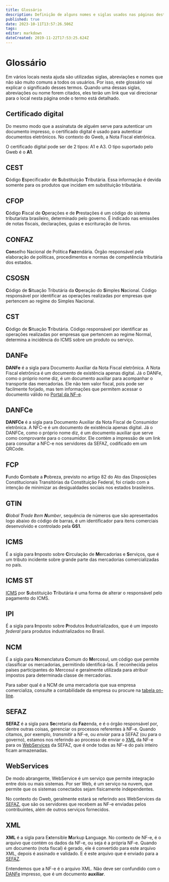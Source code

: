 ```yaml
---
title: Glossário
description: Definição de alguns nomes e siglas usados nas páginas desta ajuda
published: true
date: 2023-10-11T13:57:26.506Z
tags: 
editor: markdown
dateCreated: 2019-11-22T17:53:25.624Z
---
```


# Glossário

Em vários locais nesta ajuda são utilizadas siglas, abreviações e nomes que não são muito comuns a todos os usuários. Por isso, este glossário vai explicar o significado desses termos. Quando uma dessas siglas, abreviações ou nome forem citados, eles terão um link que vai direcionar para o local nesta página onde o termo está detalhado.

## Certificado digital

Do mesmo modo que a assinatuta de alguém serve para autenticar um documento impresso, o certificado digital é usado para autenticar documentos eletrônicos. No contexto do Gweb, a Nota Fiscal eletrônica.

O certificado digital pode ser de 2 tipos: A1 e A3. O tipo suportado pelo Gweb é o **A1**.

## CEST

**C**ódigo **E**specificador de **S**ubstituição **T**ributária. Essa informação é devida somente para os produtos que incidam em substituição tributária.

## CFOP

**C**ódigo **F**iscal de **O**perações e de **P**restações  é um código do sistema tributarista brasileiro, determinado pelo governo. É indicado nas emissões de notas fiscais, declarações, guias e escrituração de livros.

## CONFAZ

**Con**selho Nacional de Política **Faz**endária. Órgão responsável pela elaboração de políticas, procedimentos e normas de competência tributária dos estados.

## CSOSN

**C**ódigo de **S**ituação Tributária da **O**peração do **S**imples **N**acional. Código responsável por identificar as operações realizadas por empresas que pertencem ao regime do Simples Nacional.

## CST

**C**ódigo de **S**ituação **T**ributária. Código responsável por identificar as operações realizadas por empresas que pertencem ao regime Normal, determina a incidência do ICMS sobre um produto ou serviço.

## DANFe

**DANFe** é a sigla para Documento Auxiliar da Nota Fiscal eletrônica. A Nota Fiscal eletrônica é um documento de existência apenas digital. Já o DANFe, como o próprio nome diz, é um documento auxiliar para acompanhar o transporte das mercadorias. Ele não tem valor fiscal, pois pode ser facilmente forjado, mas tem informações que permitem acessar o documento válido no [Portal da NF-e](https://www.nfe.fazenda.gov.br/portal/consultaRecaptcha.aspx?tipoConsulta=completa).


## DANFCe

**DANFCe** é a sigla para Documento Auxiliar da Nota Fiscal de Consumidor eletrônica. A NFC-e é um documento de existência apenas digital. Já o DANFCe, como o próprio nome diz, é um documento auxiliar que serve como comprovante para o consumidor. Ele contém a impressão de um link para consultar a NFC-e nos servidores da SEFAZ, codificado em um QRCode.

## FCP

**F**undo **C**ombate a **P**obreza, previsto no artigo 82 do Ato das Disposições Constitucionais Transitórias da Constituição Federal, foi criado com a intenção de minimizar as desigualdades sociais nos estados brasileiros.

## GTIN

***G**lobal **T**rade **I**tem **N**umber*, sequência de números que são apresentados logo abaixo do código de barras, é um identificador para itens comerciais desenvolvido e controlado pela **GS1**.

## ICMS

É a sigla para **I**mposto sobre **C**irculação de **M**ercadorias e **S**erviços, que é um tributo incidente sobre grande parte das mercadorias comercializadas no país.

## ICMS ST

[ICMS](/glossario#icms) por **S**ubstituição **T**ributária é uma forma de alterar o responsável pelo pagamento do ICMS.

## IPI

É a sigla para **I**mposto sobre **P**rodutos **I**ndustrializados, que é um imposto _federal_ para produtos industrializados no Brasil.

## NCM

É a sigla para **N**omenclatura **C**omum do **M**ercosul, um código que permite classificar os mercadorias, permitindo identificá-las. É reconhecida pelos países participantes do Mercosul e geralmente utilizada para atribuir impostos para determinada classe de mercadorias.

Para saber qual é a NCM de uma mercadoria que sua empresa comercializa, consulte a contabilidade da empresa ou procure na [tabela on-line](https://portalunico.siscomex.gov.br/classif/#/sumario?perfil=publico).

## SEFAZ

**SEFAZ** é a sigla para **Se**cretaria da **Faz**enda, e é o órgão responsável por, dentre outras coisas, gerenciar os processos referentes à NF-e. Quando citamos, por exemplo, *transmitir* a NF-e, ou *enviar* para a SEFAZ (ou para o governo), estamos nos referindo ao processo de enviar o [XML](/glossario/xml) da NF-e para os [WebServices](/glossario/webservices) da SEFAZ, que é onde todas as NF-e do país inteiro ficam armazenadas.

## WebServices

De modo abrangente, WebService é um serviço que permite integração entre dois ou mais sistemas. Por ser Web, é um serviço na nuvem, que permite que os sistemas conectados sejam fisicamente independentes. 

No contexto do Gweb, geralmente estará se referindo aos WebServices da [SEFAZ](/glossario/sefaz/), que são os servidores que recebem as NF-e enviadas pelos contribuintes, além de outros serviços fornecidos.

## XML

**XML** é a sigla para E**x**tensible **M**arkup **L**anguage. No contexto de NF-e, é o arquivo que contém os dados da NF-e, ou seja é a própria NF-e. Quando um documento (nota fiscal) é gerado, ele é convertido para este arquivo XML, depois é assinado e validado. E é este arquivo que é enviado para a [SEFAZ](/glossario/sefaz/).
  
Entendemos que a NF-e é o arquivo XML. Não deve ser confundido com o [DANFe](/glossario/danfe) impresso, que é um documento **auxiliar**.
